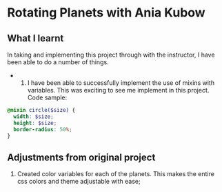 # Rotating Planets with Ania Kubow

## What I learnt

In taking and implementing this project through with the instructor, I have been able to do a number of things.

- 1. I have been able to successfully implement the use of mixins with variables. This was exciting to see me implement in this project. Code sample:

```scss
@mixin circle($size) {
  width: $size;
  height: $size;
  border-radius: 50%;
}
```

## Adjustments from original project

1. Created color variables for each of the planets. This makes the entire css colors and theme adjustable with ease;
